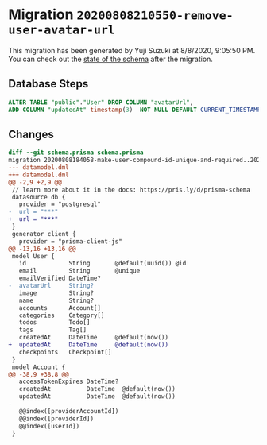 # Migration `20200808210550-remove-user-avatar-url`

This migration has been generated by Yuji Suzuki at 8/8/2020, 9:05:50 PM.
You can check out the [state of the schema](./schema.prisma) after the migration.

## Database Steps

```sql
ALTER TABLE "public"."User" DROP COLUMN "avatarUrl",
ADD COLUMN "updatedAt" timestamp(3)  NOT NULL DEFAULT CURRENT_TIMESTAMP;
```

## Changes

```diff
diff --git schema.prisma schema.prisma
migration 20200808184058-make-user-compound-id-unique-and-required..20200808210550-remove-user-avatar-url
--- datamodel.dml
+++ datamodel.dml
@@ -2,9 +2,9 @@
 // learn more about it in the docs: https://pris.ly/d/prisma-schema
 datasource db {
   provider = "postgresql"
-  url = "***"
+  url = "***"
 }
 generator client {
   provider = "prisma-client-js"
@@ -13,16 +13,16 @@
 model User {
   id            String       @default(uuid()) @id
   email         String       @unique
   emailVerified DateTime?
-  avatarUrl     String?
   image         String?
   name          String?
   accounts      Account[]
   categories    Category[]
   todos         Todo[]
   tags          Tag[]
   createdAt     DateTime     @default(now())
+  updatedAt     DateTime     @default(now())
   checkpoints   Checkpoint[]
 }
 model Account {
@@ -38,9 +38,8 @@
   accessTokenExpires DateTime?
   createdAt          DateTime  @default(now())
   updatedAt          DateTime  @default(now())
-
   @@index([providerAccountId])
   @@index([providerId])
   @@index([userId])
 }
```


